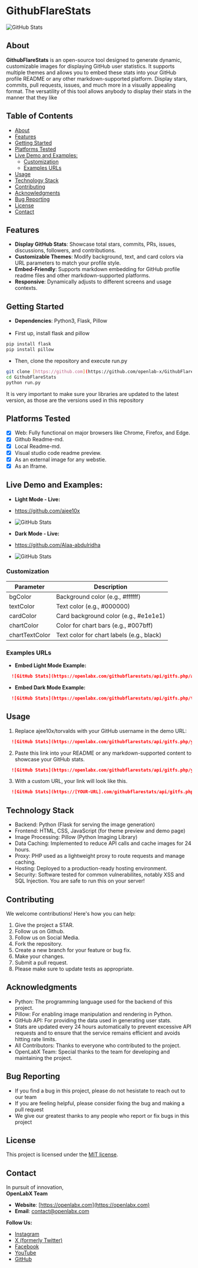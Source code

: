 # GithubFlareStats

![GitHub Stats](logo/logo_v1.png)

## About

**GithubFlareStats** is an open-source tool designed to generate dynamic, customizable images for displaying GitHub user statistics. It supports multiple themes and allows you to embed these stats into your GitHub profile README or any other markdown-supported platform. Display stars, commits, pull requests, issues, and much more in a visually appealing format. The versatility of this tool allows anybody to display their stats in the manner that they like

## Table of Contents

- [About](#about)
- [Features](#features)
- [Getting Started](#getting-started)
- [Platforms Tested](#platforms-tested)
- [Live Demo and Examples:](#live-demo-and-examples)
  - [Customization](#customization)
  - [Examples URLs](#examples-urls)
- [Usage](#usage)
- [Technology Stack](#technology-stack)
- [Contributing](#contributing)
- [Acknowledgments](#acknowledgments)
- [Bug Reporting](#bug-reporting)
- [License](#license)
- [Contact](#contact)

## Features

- **Display GitHub Stats**: Showcase total stars, commits, PRs, issues, discussions, followers, and contributions.
- **Customizable Themes**: Modify background, text, and card colors via URL parameters to match your profile style.
- **Embed-Friendly**: Supports markdown embedding for GitHub profile readme files and other markdown-supported platforms.
- **Responsive**: Dynamically adjusts to different screens and usage contexts.

## Getting Started
- **Dependencies**: Python3, Flask, Pillow<br/><br/>
- First up, install flask and pillow
```bash
pip install flask
pip install pillow
```
- Then, clone the repository and execute run.py
```bash
git clone [https://github.com](https://github.com/openlab-x/GithubFlareStats)
cd GithubFlareStats
python run.py
```
It is very important to make sure your libraries are updated to the latest version, as those are the versions used in this repository

## Platforms Tested
- [x] Web: Fully functional on major browsers like Chrome, Firefox, and Edge.
- [x] Github Readme-md.
- [x] Local Readme-md.
- [x] Visual studio code readme preview.
- [x] As an external image for any webstie.
- [x] As an Iframe.

## Live Demo and Examples:


  - **Light Mode - Live:**
  - https://github.com/ajee10x
  - ![GitHub Stats](https://openlabx.com/githubflarestats/api/gitfs.php/ajee10x?response=image&bgColor=%23ffffff&textColor=%23000000&cardColor=%23e1e1e1&chartColor=%23007bff&chartTextColor=black)


  - **Dark Mode - Live:**
  - https://github.com/Alaa-abdulridha
  - ![GitHub Stats](https://openlabx.com/githubflarestats/api/gitfs.php/Alaa-abdulridha?response=image&bgColor=%231e1e1e&textColor=%23f0f0f0&cardColor=%23333&chartColor=%23ff9800&chartTextColor=white)

### Customization

| Parameter | Description |
| --- | --- |
| bgColor | Background color (e.g., #ffffff) |
| textColor | Text color (e.g., #000000) |
| cardColor | Card background color (e.g., #e1e1e1) |
| chartColor | Color for chart bars (e.g., #007bff) |
| chartTextColor | Text color for chart labels (e.g., black) |


### Examples URLs

  - **Embed Light Mode Example:**
  ```md
    ![GitHub Stats](https://openlabx.com/githubflarestats/api/gitfs.php/ajee10x?response=image&bgColor=%23ffffff&textColor=%23000000&cardColor=%23e1e1e1&chartColor=%23007bff&chartTextColor=black)

  ```
  - **Embed Dark Mode Example:**
  ```md
    ![GitHub Stats](https://openlabx.com/githubflarestats/api/gitfs.php/torvalds?response=image&bgColor=%231e1e1e&textColor=%23f0f0f0&cardColor=%23333&chartColor=%23ff9800&chartTextColor=white)
  ```


## Usage

1. Replace ajee10x/torvalds with your GitHub username in the demo URL:
  ```md
    ![GitHub Stats](https://openlabx.com/githubflarestats/api/gitfs.php/your-username?response=image))
  ```
2. Paste this link into your README or any markdown-supported content to showcase your GitHub stats.
  ```md
    ![GitHub Stats](https://openlabx.com/githubflarestats/api/gitfs.php/your-username?response=image&bgColor=%23f0f0f0&textColor=%23000000&cardColor=%23d9e6f2&chartColor=%23007bff&chartTextColor=black))
  ```
3. With a custom URL, your link will look like this.
  ```md
    ![GitHub Stats](https://[YOUR-URL].com/githubflarestats/api/gitfs.php/your-username?response=image))
  ```

## Technology Stack
- Backend: Python (Flask for serving the image generation)
- Frontend: HTML, CSS, JavaScript (for theme preview and demo page)
- Image Processing: Pillow (Python Imaging Library)
- Data Caching: Implemented to reduce API calls and cache images for 24 hours.
- Proxy: PHP used as a lightweight proxy to route requests and manage caching.
- Hosting: Deployed to a production-ready hosting environment.
- Security: Software tested for common vulnerabilites, notably XSS and SQL Injection. You are safe to run this on your server!

## Contributing
 We welcome contributions! Here's how you can help:
  
  1. Give the project a STAR.
  2. Follow us on Github.
  3. Follow us on Social Media.
  4. Fork the repository.
  5. Create a new branch for your feature or bug fix.
  6. Make your changes.
  7. Submit a pull request.
  8. Please make sure to update tests as appropriate.


## Acknowledgments
- Python: The programming language used for the backend of this project.
- Pillow: For enabling image manipulation and rendering in Python.
- GitHub API: For providing the data used in generating user stats.
- Stats are updated every 24 hours automatically to prevent excessive API requests and to ensure that the service remains efficient and avoids hitting rate limits.
- All Contributors: Thanks to everyone who contributed to the project.
- OpenLabX Team: Special thanks to the team for developing and maintaining the project.

## Bug Reporting
- If you find a bug in this project, please do not hesistate to reach out to our team
- If you are feeling helpful, please consider fixing the bug and making a pull request
- We give our greatest thanks to any people who report or fix bugs in this project
  
## License
This project is licensed under the [MIT license](LICENSE).

## Contact

In pursuit of innovation,  
**OpenLabX Team**

- **Website**: [https://openlabx.com](https://openlabx.com)
- **Email**: contact@openlabx.com

**Follow Us:**

- [Instagram](https://www.instagram.com/openlabx_official/)
- [X (formerly Twitter)](https://x.com/openlabx)
- [Facebook](https://www.facebook.com/openlabx/)
- [YouTube](https://www.youtube.com/@OpenLabX)
- [GitHub](https://github.com/openlab-x)
